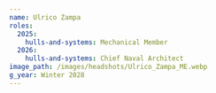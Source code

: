 ```yaml
---
name: Ulrico Zampa
roles:
  2025:
    hulls-and-systems: Mechanical Member
  2026:
    hulls-and-systems: Chief Naval Architect
image_path: /images/headshots/Ulrico_Zampa_ME.webp
g_year: Winter 2028
---
```


